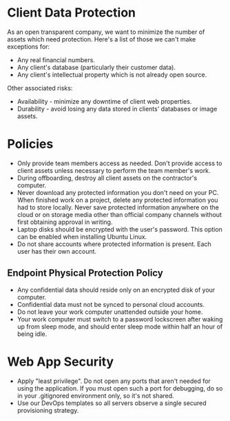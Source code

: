 
# Client Data Protection

As an open transparent company, we want to minimize the number of assets which need protection. Here's a list of those we can't make exceptions for:

  * Any real financial numbers.
  * Any client's database (particularly their customer data).
  * Any client's intellectual property which is not already open source.

Other associated risks:

  * Availability - minimize any downtime of client web properties.
  * Durability - avoid losing any data stored in clients' databases or image assets.

# Policies

  * Only provide team members access as needed. Don't provide access to client assets unless necessary to perform the team member's work.
  * During offboarding, destroy all client assets on the contractor's computer.
  * Never download any protected information you don't need on your PC. When finished work on a project, delete any protected information you had to store locally. Never save protected information anywhere on the cloud or on storage media other than official company channels without first obtaining approval in writing.
  * Laptop disks should be encrypted with the user's password. This option can be enabled when installing Ubuntu Linux.
  * Do not share accounts where protected information is present. Each user has their own account.

## Endpoint Physical Protection Policy
  * Any confidential data should reside only on an encrypted disk of your computer.
  * Confidential data must not be synced to personal cloud accounts.
  * Do not leave your work computer unattended outside your home.
  * Your work computer must switch to a password lockscreen after waking up from sleep mode, and should enter sleep mode within half an hour of being idle.

# Web App Security
  * Apply "least privilege". Do not open any ports that aren't needed for using the application. If you must open such a port for debugging, do so in your .gitignored environment only, so it's not shared.
  * Use our DevOps templates so all servers observe a single secured provisioning strategy.

